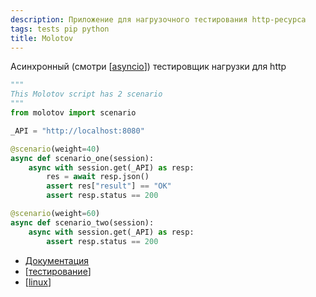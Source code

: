 ```yaml
---
description: Приложение для нагрузочного тестирования http-ресурса
tags: tests pip python
title: Molotov
---
```

Асинхронный (смотри [[asyncio]]) тестировщик нагрузки для http

```python
"""
This Molotov script has 2 scenario
"""
from molotov import scenario

_API = "http://localhost:8080"

@scenario(weight=40)
async def scenario_one(session):
    async with session.get(_API) as resp:
        res = await resp.json()
        assert res["result"] == "OK"
        assert resp.status == 200

@scenario(weight=60)
async def scenario_two(session):
    async with session.get(_API) as resp:
        assert resp.status == 200
```

- [Документация](https://molotov.readthedocs.io/en/stable/)
- [[тестирование]]
- [[linux]]

[//begin]: # "Autogenerated link references for markdown compatibility"
[asyncio]: asyncio "Asyncio"
[тестирование]: ..%2Flists%2F%D1%82%D0%B5%D1%81%D1%82%D0%B8%D1%80%D0%BE%D0%B2%D0%B0%D0%BD%D0%B8%D0%B5 "Основные принципы тестровния"
[linux]: ..%2Flists%2Flinux "Linux"
[//end]: # "Autogenerated link references"